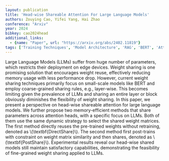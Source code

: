 ```yaml
---
layout: publication
title: 'Head-wise Shareable Attention For Large Language Models'
authors: Zouying Cao, Yifei Yang, Hai Zhao
conference: "Arxiv"
year: 2024
bibkey: cao2024head
additional_links:
  - {name: "Paper", url: "https://arxiv.org/abs/2402.11819"}
tags: ['Training Techniques', 'Model Architecture', 'RAG', 'BERT', 'Attention Mechanism']
---
```

Large Language Models (LLMs) suffer from huge number of parameters, which
restricts their deployment on edge devices. Weight sharing is one promising
solution that encourages weight reuse, effectively reducing memory usage with
less performance drop. However, current weight sharing techniques primarily
focus on small-scale models like BERT and employ coarse-grained sharing rules,
e.g., layer-wise. This becomes limiting given the prevalence of LLMs and
sharing an entire layer or block obviously diminishes the flexibility of weight
sharing. In this paper, we present a perspective on head-wise shareable
attention for large language models. We further propose two memory-efficient
methods that share parameters across attention heads, with a specific focus on
LLMs. Both of them use the same dynamic strategy to select the shared weight
matrices. The first method directly reuses the pre-trained weights without
retraining, denoted as \\(\textbf\{DirectShare\}\\). The second method first
post-trains with constraint on weight matrix similarity and then shares,
denoted as \\(\textbf\{PostShare\}\\). Experimental results reveal our head-wise
shared models still maintain satisfactory capabilities, demonstrating the
feasibility of fine-grained weight sharing applied to LLMs.
